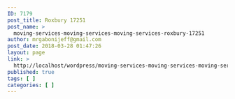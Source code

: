 ```yaml
---
ID: 7179
post_title: Roxbury 17251
post_name: >
  moving-services-moving-services-moving-services-roxbury-17251
author: mrgabonijeff@gmail.com
post_date: 2018-03-28 01:47:26
layout: page
link: >
  http://localhost/wordpress/moving-services-moving-services-moving-services-roxbury-17251/
published: true
tags: [ ]
categories: [ ]
---
```

